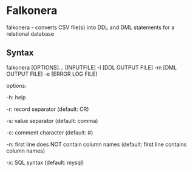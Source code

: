 Falkonera
=========
falkonera - converts CSV file(s) into DDL and DML statements for a relational database

Syntax
------
falkonera [OPTIONS]... [INPUTFILE] -l [DDL OUTPUT FILE] -m [DML OUTPUT FILE] -e [ERROR LOG FILE]


options:

-h: help

-r: record separator  (default: CR)

-s: value separator   (default: comma)

-c: comment character (default: #)

-n: first line does NOT contain column names  (default: first line contains column names)

-x: SQL syntax (default: mysql)



